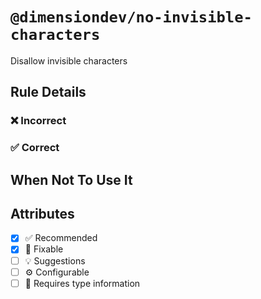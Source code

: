 <!-- begin title -->

# `@dimensiondev/no-invisible-characters`

Disallow invisible characters

<!-- end title -->

## Rule Details

### :x: Incorrect

### :white_check_mark: Correct

## When Not To Use It

## Attributes

<!-- begin attributes -->

- [x] :white_check_mark: Recommended
- [x] :wrench: Fixable
- [ ] :bulb: Suggestions
- [ ] :gear: Configurable
- [ ] :thought_balloon: Requires type information

<!-- end attributes -->
